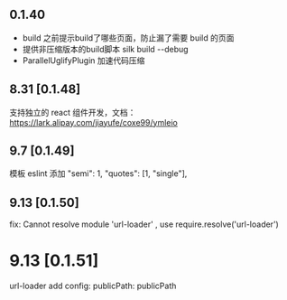 ## 0.1.40

* build 之前提示build了哪些页面，防止漏了需要 build 的页面
* 提供非压缩版本的build脚本 silk build --debug
* ParallelUglifyPlugin 加速代码压缩

## 8.31 [0.1.48]

支持独立的 react 组件开发，文档： https://lark.alipay.com/jiayufe/coxe99/ymleio

## 9.7  [0.1.49]

 模板 eslint 添加
"semi": 1,
"quotes": [1, "single"],

## 9.13 [0.1.50]

fix: Cannot resolve module 'url-loader' , use require.resolve('url-loader')

# 9.13 [0.1.51]

url-loader add config: publicPath: publicPath

